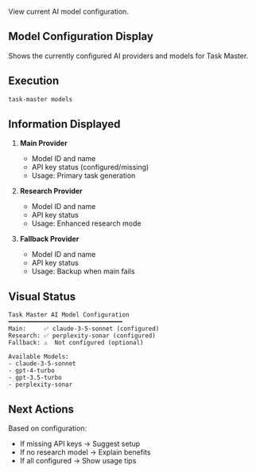 View current AI model configuration.

## Model Configuration Display

Shows the currently configured AI providers and models for Task Master.

## Execution

```bash
task-master models
```

## Information Displayed

1. **Main Provider**

   - Model ID and name
   - API key status (configured/missing)
   - Usage: Primary task generation

2. **Research Provider**

   - Model ID and name
   - API key status
   - Usage: Enhanced research mode

3. **Fallback Provider**
   - Model ID and name
   - API key status
   - Usage: Backup when main fails

## Visual Status

```
Task Master AI Model Configuration
━━━━━━━━━━━━━━━━━━━━━━━━━━━━━━━━
Main:     ✅ claude-3-5-sonnet (configured)
Research: ✅ perplexity-sonar (configured)
Fallback: ⚠️  Not configured (optional)

Available Models:
- claude-3-5-sonnet
- gpt-4-turbo
- gpt-3.5-turbo
- perplexity-sonar
```

## Next Actions

Based on configuration:

- If missing API keys → Suggest setup
- If no research model → Explain benefits
- If all configured → Show usage tips
